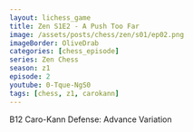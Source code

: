```yaml
---
layout: lichess_game
title: Zen S1E2 - A Push Too Far
image: /assets/posts/chess/zen/s01/ep02.png
imageBorder: OliveDrab
categories: [chess_episode]
series: Zen Chess
season: z1
episode: 2
youtube: 0-Tque-NgS0
tags: [chess, z1, carokann]
---
```

B12 Caro-Kann Defense: Advance Variation

<script type="text/javascript">
amzn_assoc_tracking_id = "farraway-20";
amzn_assoc_ad_mode = "manual";
amzn_assoc_ad_type = "smart";
amzn_assoc_marketplace = "amazon";
amzn_assoc_region = "US";
amzn_assoc_design = "enhanced_links";
amzn_assoc_asins = "B00TBCCPN8";
amzn_assoc_placement = "adunit";
amzn_assoc_linkid = "31b4c0ff8907c4f1fc3f24d2aa327914";
</script>
<script src="//z-na.amazon-adsystem.com/widgets/onejs?MarketPlace=US"></script>

